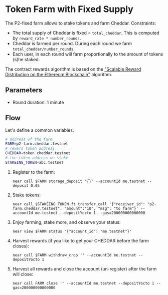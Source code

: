# Token Farm with Fixed Supply

The P2-fixed farm allows to stake tokens and farm Cheddar. Constraints:
* The total supply of Cheddar is fixed = `total_cheddar`. This is computed by `reward_rate * number_rounds`.
* Cheddar is farmed per round. During each round we farm `total_cheddar/number_rounds`.
* Each user, in each round will farm proportionally to the amount of tokens (s)he staked.

The contract rewards algorithm is based on the ["Scalable Reward Distribution on the Ethereum
Blockchain"](https://uploads-ssl.webflow.com/5ad71ffeb79acc67c8bcdaba/5ad8d1193a40977462982470_scalable-reward-distribution-paper.pdf) algorithm.

## Parameters

* Round duration: 1 minute

## Flow

Let's define a common variables:
```sh
# address of the farm
FARM=p2-farm.cheddar.testnet
# reward token address
CHEDDAR=token.cheddar.testnet
# the token address we stake
STAKEING_TOKEN=abc.testnet
```

1. Register to the farm:
   ```
   near call $FARM storage_deposit '{}' --accountId me.testnet --deposit 0.05
   ```

2. Stake tokens:
   ```
   near call $STAKEING_TOKEN ft_transfer_call '{"receiver_id": "p2-farm.cheddar.testnet", "amount":"10", "msg": "to farm"}' --accountId me.testnet --depositYocto 1 --gas=200000000000000
   ```

3. Enjoy farming, stake more, and observe your status:
   ```
   near view $FARM status '{"account_id": "me.testnet"}'
   ```

4. Harvest rewards (if you like to get your CHEDDAR before the farm closes):
    ```
    near call $FARM withdraw_crop '' --accountId me.testnet --depositYocto 1
    ```

5. Harvest all rewards and close the account (un-register) after the farm will close:
    ```
    near call FARM close '' --accountId me.testnet --depositYocto 1 --gas=200000000000000
    ```
